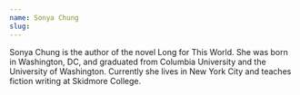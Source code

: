 ```yaml
---
name: Sonya Chung
slug:
---
```



Sonya Chung is the author of the novel Long for This World. She was born in Washington, DC, and graduated from Columbia University and the University of Washington. Currently she lives in New York City and teaches fiction writing at Skidmore College.